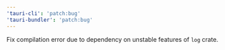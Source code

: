 ```yaml
---
'tauri-cli': 'patch:bug'
'tauri-bundler': 'patch:bug'
---
```


Fix compilation error due to dependency on unstable features of `log` crate.
